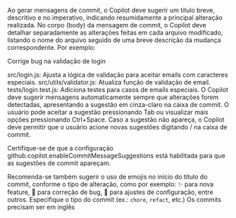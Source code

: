 Ao gerar mensagens de commit, o Copilot deve sugerir um título breve, descritivo e no imperativo, indicando resumidamente a principal alteração realizada. No corpo (body) da mensagem de commit, o Copilot deve detalhar separadamente as alterações feitas em cada arquivo modificado, listando o nome do arquivo seguido de uma breve descrição da mudança correspondente. Por exemplo:

Corrige bug na validação de login

src/login.js: Ajusta a lógica de validação para aceitar emails com caracteres especiais.
src/utils/validator.js: Atualiza função de validação de email.
tests/login.test.js: Adiciona testes para casos de emails especiais.
O Copilot deve sugerir mensagens automaticamente sempre que alterações forem detectadas, apresentando a sugestão em cinza-claro na caixa de commit. O usuário pode aceitar a sugestão pressionando Tab ou visualizar mais opções pressionando Ctrl+Space. Caso a sugestão não apareça, o Copilot deve permitir que o usuário acione novas sugestões digitando / na caixa de commit.

Certifique-se de que a configuração github.copilot.enableCommitMessageSuggestions está habilitada para que as sugestões de commit apareçam.

Recomenda-se também sugerir o uso de emojis no início do título do commit, conforme o tipo de alteração, como por exemplo: ✨ para nova feature, 🐛 para correção de bug, 🔧 para ajustes de configuração, entre outros.
Especifique o tipo do commit (ex.: `chore`, `refact`, etc.)
Os commits precisam ser em inglês
